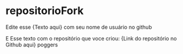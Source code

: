 # repositorioFork

Edite esse {Texto aqui} com seu nome de usuário no github


E Esse texto com o repositório que voce criou: {Link do repositório no Github aqui}
p o g g e r s  
 